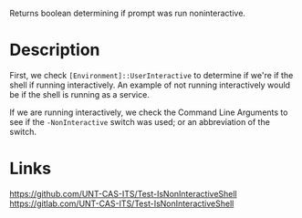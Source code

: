 Returns boolean determining if prompt was run noninteractive.

# Description

First, we check `[Environment]::UserInteractive` to determine if we're if the shell if running 
interactively. An example of not running interactively would be if the shell is running as a service.

If we are running interactively, we check the Command Line Arguments to see if the `-NonInteractive` 
switch was used; or an abbreviation of the switch.

# Links

https://github.com/UNT-CAS-ITS/Test-IsNonInteractiveShell
https://gitlab.com/UNT-CAS-ITS/Test-IsNonInteractiveShell